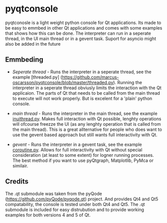 # pyqtconsole

pyqtconosle is a light weight python console for Qt applications. Its made to be easy to emmbed in other Qt applications
and comes with some examples that shows how this can be done. The interpreter can run in a seperate thread, in the UI main thread or in a gevent task. Suport for asyncio might also be added in the future

## Emmbeding

* *Seperate thread* - Runs the interpreter in a seperate thread, see the example [threaded.py] (https://github.com/marcus-oscarsson/pyqtconsole/blob/master/threaded.py). Running the interpreter in a seperate thread obviusly limits the interaction with the Qt applicaion. The parts of Qt that needs to be called from the main thread to execute will not work properly. But is excelent for a 'plain' python console.

* *main thread* - Runs the interpreter in the main thread, see the example [inuithread.py](https://github.com/marcus-oscarsson/pyqtconsole/blob/master/inuithread.py). Makes full interaction with Qt possible, lenghty operations will ofcourse freezze the UI (as any lenghty operation that is called from the main thread). This is a great allternative for people who does want to use the gevent based approach but still wants full interactivity with Qt.

* *gevent* - Runs the interpreter in a gevent task, see the example [coroutine.py](https://github.com/marcus-oscarsson/pyqtconsole/blob/master/coroutine.py). Allows for full interactivity with Qt without special consideration (at least to some extent) for logner running processes. The best method if you want to use pyQtgraph, Matplotlib, PyMca or similair.
 
## Credits

The .qt submodule was taken from the pyQode (https://github.com/pyQode/pyqode.qt) project. And provides Qt4 and Qt5 compatability, the console is tested under both Qt4 and Qt5. The .qt submodule is included for easy distrubution and to provide working examples for both versions 4 and 5 of Qt.
